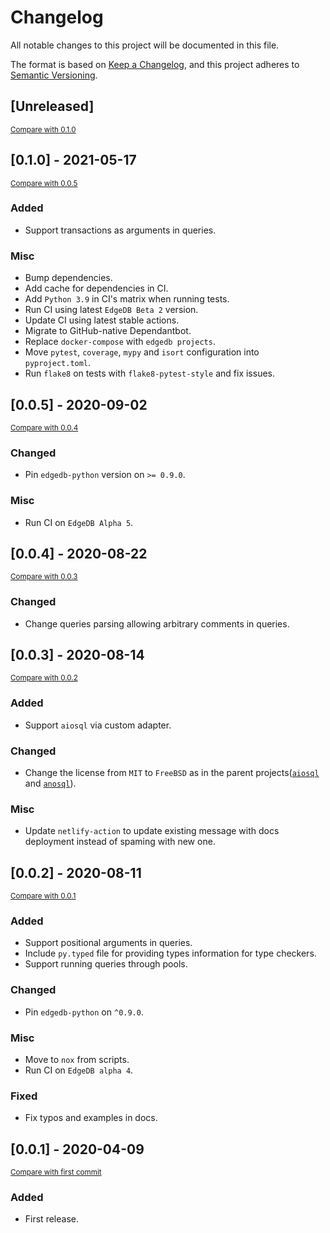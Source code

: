 # Changelog

All notable changes to this project will be documented in this file.

The format is based on [Keep a Changelog](https://keepachangelog.com/en/1.0.0/),
and this project adheres to [Semantic Versioning](https://semver.org/spec/v2.0.0.html).

## [Unreleased]

<small>[Compare with 0.1.0](https://github.com/nsidnev/edgeql-queries/compare/0.1.0...HEAD)</small>

## [0.1.0] - 2021-05-17

<small>[Compare with 0.0.5](https://github.com/nsidnev/edgeql-queries/compare/0.0.5...0.1.0)</small>

### Added

- Support transactions as arguments in queries.

### Misc

- Bump dependencies.
- Add cache for dependencies in CI.
- Add `Python 3.9` in CI's matrix when running tests.
- Run CI using latest `EdgeDB Beta 2` version.
- Update CI using latest stable actions.
- Migrate to GitHub-native Dependantbot.
- Replace `docker-compose` with `edgedb projects`.
- Move `pytest`, `coverage`, `mypy` and `isort` configuration into `pyproject.toml`.
- Run `flake8` on tests with `flake8-pytest-style` and fix issues.

## [0.0.5] - 2020-09-02

<small>[Compare with 0.0.4](https://github.com/nsidnev/edgeql-queries/compare/0.0.4...0.0.5)</small>

### Changed

- Pin `edgedb-python` version on `>= 0.9.0`.

### Misc

- Run CI on `EdgeDB Alpha 5`.

## [0.0.4] - 2020-08-22

<small>[Compare with 0.0.3](https://github.com/nsidnev/edgeql-queries/compare/0.0.3...0.0.4)</small>

### Changed

- Change queries parsing allowing arbitrary comments in queries.

## [0.0.3] - 2020-08-14

<small>[Compare with 0.0.2](https://github.com/nsidnev/edgeql-queries/compare/0.0.2...0.0.3)</small>

### Added

- Support `aiosql` via custom adapter.

### Changed

- Change the license from `MIT` to `FreeBSD` as in the parent projects([`aiosql`](https://github.com/nackjicholson/aiosql) and [`anosql`](https://github.com/honza/anosql)).

### Misc

- Update `netlify-action` to update existing message with docs deployment instead of spaming with new one.

## [0.0.2] - 2020-08-11

<small>[Compare with 0.0.1](https://github.com/nsidnev/edgeql-queries/compare/0.0.1...0.0.2)</small>

### Added

- Support positional arguments in queries.
- Include `py.typed` file for providing types information for type checkers.
- Support running queries through pools.

### Changed

- Pin `edgedb-python` on `^0.9.0`.

### Misc

- Move to `nox` from scripts.
- Run CI on `EdgeDB alpha 4`.

### Fixed

- Fix typos and examples in docs.

## [0.0.1] - 2020-04-09

<small>[Compare with first commit](https://github.com/nsidnev/edgeql-queries/compare/8ccbf7955a1e158f58a978b18e662c9bf137f5a5...0.0.1)</small>

### Added

- First release.
